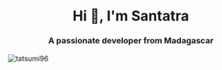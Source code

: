 <h1 align="center">Hi 👋, I'm Santatra</h1>
<h3 align="center">A passionate developer from Madagascar</h3>
<p>&nbsp;<img align="center" src="https://github-readme-stats.vercel.app/api?username=tatsumi96&show_icons=true&locale=en" alt="tatsumi96" /></p>

